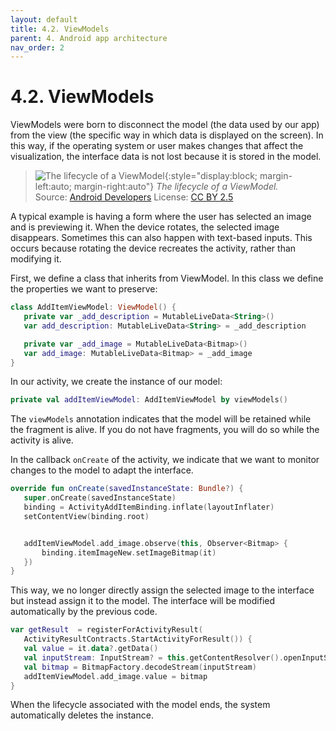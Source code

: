 ```yaml
---
layout: default
title: 4.2. ViewModels
parent: 4. Android app architecture
nav_order: 2
---
```


# 4.2. ViewModels

ViewModels were born to disconnect the model (the data used by our app) from the view (the specific way in which data is displayed on the screen). In this way, if the operating system or user makes changes that affect the visualization, the interface data is not lost because it is stored in the model.	

> ![The lifecycle of a ViewModel](/images/05/viewmodel-lifecycle.png){:style="display:block; margin-left:auto; margin-right:auto"}
> *The lifecycle of a ViewModel.*  
> Source: [Android Developers](https://developer.android.com/topic/libraries/architecture/viewmodel) License: [CC BY 2.5](http://creativecommons.org/licenses/by/2.5/)

A typical example is having a form where the user has selected an image and is previewing it. When the device rotates, the selected image disappears. Sometimes this can also happen with text-based inputs. This occurs because rotating the device recreates the activity, rather than modifying it.

First, we define a class that inherits from ViewModel. In this class we define the properties we want to preserve:

```kotlin
class AddItemViewModel: ViewModel() {
   private var _add_description = MutableLiveData<String>()
   var add_description: MutableLiveData<String> = _add_description

   private var _add_image = MutableLiveData<Bitmap>()
   var add_image: MutableLiveData<Bitmap> = _add_image
}
```

In our activity, we create the instance of our model:

```kotlin
private val addItemViewModel: AddItemViewModel by viewModels()
```

The `viewModels` annotation indicates that the model will be retained while the fragment is alive. If you do not have fragments, you will do so while the activity is alive.

In the callback `onCreate` of the activity, we indicate that we want to monitor changes to the model to adapt the interface.

```kotlin
override fun onCreate(savedInstanceState: Bundle?) {
   super.onCreate(savedInstanceState)
   binding = ActivityAddItemBinding.inflate(layoutInflater)
   setContentView(binding.root)


   addItemViewModel.add_image.observe(this, Observer<Bitmap> {
       binding.itemImageNew.setImageBitmap(it)
   })
}
```

This way, we no longer directly assign the selected image to the interface but instead assign it to the model. The interface will be modified automatically by the previous code.

```kotlin
var getResult  = registerForActivityResult(
   ActivityResultContracts.StartActivityForResult()) {
   val value = it.data?.getData()
   val inputStream: InputStream? = this.getContentResolver().openInputStream(value!!)
   val bitmap = BitmapFactory.decodeStream(inputStream)
   addItemViewModel.add_image.value = bitmap
}
```

When the lifecycle associated with the model ends, the system automatically deletes the instance.
